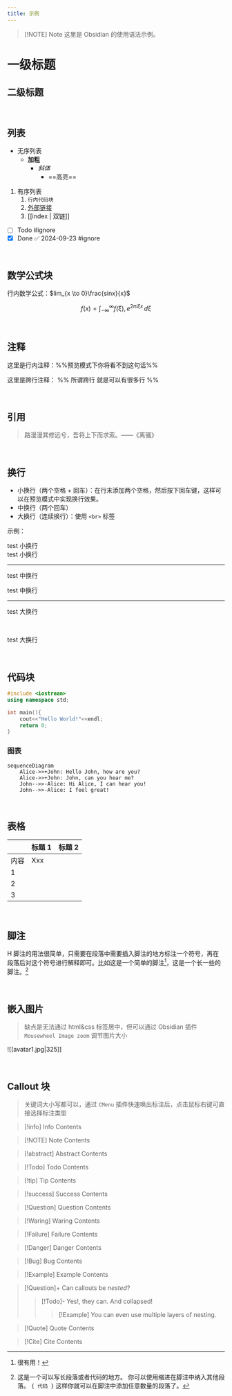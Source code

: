 ```yaml
---
title: 示例
---
```


> [!NOTE] Note
> 这里是 Obsidian 的使用语法示例。

# 一级标题

## 二级标题


<br>

## 列表

- 无序列表
	- **加粗**
		- *斜体* 
			-  ==高亮==

1. 有序列表
	1. `行内代码块`
	2. [外部链接](https://github.com/Benn314)
	3. [[index | 双链]]

- [ ] Todo #ignore
- [x] Done ✅ 2024-09-23 #ignore

<br>

## 数学公式块

行内数学公式：$lim_{x \to 0}\frac{sinx}{x}$

$$
f(x) = \int_{-\infty}^\infty
    f\hat(\xi),e^{2 \pi i \xi x}
    \,d\xi
$$


<br>

## 注释

这里是行内注释：%%预览模式下你将看不到这句话%% 

这里是跨行注释： 
%% 
所谓跨行 
就是可以有很多行 
%%

<br>

## 引用

> 路漫漫其修远兮，吾将上下而求索。——《离骚》

<br>

## 换行

- 小换行（两个空格 + 回车）：在行末添加两个空格，然后按下回车键，这样可以在预览模式中实现换行效果。
- 中换行（两个回车）
- 大换行（连续换行）：使用 `<br>` 标签

示例：

test 小换行  
test 小换行

---

test 中换行

test 中换行

---

test 大换行

<br>

test 大换行

<br>

## 代码块

```c++
#include <iostrean>
using namespace std;

int main(){
	cout<<"Hello World!"<<endl;
	return 0;
}
```

### 图表

```mermaid
sequenceDiagram
    Alice->>+John: Hello John, how are you?
    Alice->>+John: John, can you hear me?
    John-->>-Alice: Hi Alice, I can hear you!
    John-->>-Alice: I feel great!
```

<br>

## 表格

|     | 标题 1 | 标题 2 |
| --- | ---- | ---- |
| 内容  | Xxx  |      |
| 1   |      |      |
| 2   |      |      |
| 3   |      |      |

<br>

## 脚注

H 脚注的用法很简单，只需要在段落中需要插入脚注的地方标注一个符号，再在段落后对这个符号进行解释即可。比如这是一个简单的脚注[^1]，这是一个长一些的脚注。[^长脚注]

[^1]: 很有用！ 
[^长脚注]: 这是一个可以写长段落或者代码的地方。 
			你可以使用缩进在脚注中纳入其他段落。 
			`{ 代码 }` 
			这样你就可以在脚注中添加任意数量的段落了。

<br>

## 嵌入图片

> 缺点是无法通过 html&css 标签居中，但可以通过 Obsidian 插件 `Mousewheel Image zoom` 调节图片大小

![[avatar1.jpg|325]]

<br>

## Callout 块

> 关键词大小写都可以，通过 `CMenu` 插件快速唤出标注后，点击鼠标右键可直接选择标注类型

> [!info] Info
> Contents

> [!NOTE] Note
> Contents

> [!abstract] Abstract
> Contents

> [!Todo] Todo
> Contents

> [!tip] Tip
> Contents

> [!success] Success
> Contents

> [!Question] Question
> Contents

> [!Waring] Waring
> Contents

> [!Failure] Failure
> Contents

> [!Danger] Danger
> Contents

> [!Bug] Bug
> Contents

> [!Example] Example
> Contents

> [!Question]+ Can callouts be _nested_?
> > [!Todo]- Yes!, they can. And collapsed!
> > > [!Example]
> > > You can even use multiple layers of nesting.

> [!Quote] Quote
> Contents

> [!Cite] Cite
> Contents

